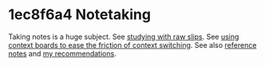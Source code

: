 # 1ec8f6a4 Notetaking

Taking notes is a huge subject. See [studying with raw slips](2a54e5ab_studying_with_raw_slips.md). See [using context boards to ease the friction of context switching](73b01617_use_context_boards_for_context_switching.md). See also [reference notes](a33cf63e_reference_notes.md) and [my recommendations](1ba3a51c_recommendations_for_long_term_notes.md). 